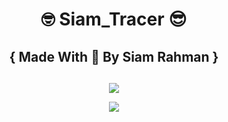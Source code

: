 <h1 align="center">🤓 Siam_Tracer 😎</h1>

<h2 align="center"> { Made With 💚 By Siam Rahman }</h2>
<h2 align="center"></h2>


<p align="center">
  <img src="https://readme-typing-svg.demolab.com/?font=Fira+Code&size=18&duration=3000&pause=500&color=E60000FF&center=true&vCenter=true&width=435&lines=This+Tool+Is+Very+PowerFull;This+IP+Tracker+Tool;Made+By+Siam+Rahman%F0%9F%98%8E">
</p>


<p align="center">
  <img src="https://readme-typing-svg.demolab.com/?font=Fira+Code&size=14&duration=3000&pause=500&color=00E61C&center=true&vCenter=true&width=435&lines=Visit+%3A+https%3A%2F%2Fsiamtracer.haxorsiam.repl.co%2F">
</p>

